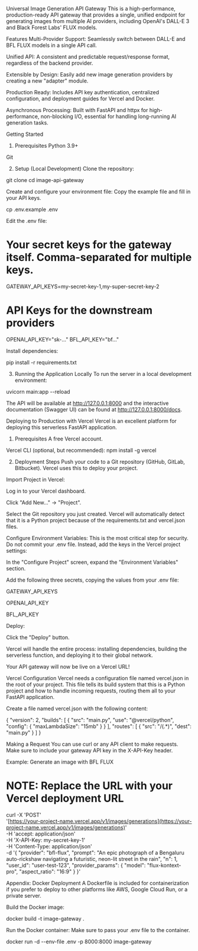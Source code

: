 Universal Image Generation API Gateway
This is a high-performance, production-ready API gateway that provides a single, unified endpoint for generating images from multiple AI providers, including OpenAI's DALL-E 3 and Black Forest Labs' FLUX models.

Features
Multi-Provider Support: Seamlessly switch between DALL-E and BFL FLUX models in a single API call.

Unified API: A consistent and predictable request/response format, regardless of the backend provider.

Extensible by Design: Easily add new image generation providers by creating a new "adapter" module.

Production Ready: Includes API key authentication, centralized configuration, and deployment guides for Vercel and Docker.

Asynchronous Processing: Built with FastAPI and httpx for high-performance, non-blocking I/O, essential for handling long-running AI generation tasks.

Getting Started
1. Prerequisites
Python 3.9+

Git

2. Setup (Local Development)
Clone the repository:

git clone <your-repo-url>
cd image-api-gateway

Create and configure your environment file:
Copy the example file and fill in your API keys.

cp .env.example .env

Edit the .env file:

# Your secret keys for the gateway itself. Comma-separated for multiple keys.
GATEWAY_API_KEYS=my-secret-key-1,my-super-secret-key-2

# API Keys for the downstream providers
OPENAI_API_KEY="sk-..."
BFL_API_KEY="bf..."

Install dependencies:

pip install -r requirements.txt

3. Running the Application Locally
To run the server in a local development environment:

uvicorn main:app --reload

The API will be available at http://127.0.0.1:8000 and the interactive documentation (Swagger UI) can be found at http://127.0.0.1:8000/docs.

Deploying to Production with Vercel
Vercel is an excellent platform for deploying this serverless FastAPI application.

1. Prerequisites
A free Vercel account.

Vercel CLI (optional, but recommended): npm install -g vercel

2. Deployment Steps
Push your code to a Git repository (GitHub, GitLab, Bitbucket). Vercel uses this to deploy your project.

Import Project in Vercel:

Log in to your Vercel dashboard.

Click "Add New..." -> "Project".

Select the Git repository you just created. Vercel will automatically detect that it is a Python project because of the requirements.txt and vercel.json files.

Configure Environment Variables:
This is the most critical step for security. Do not commit your .env file. Instead, add the keys in the Vercel project settings:

In the "Configure Project" screen, expand the "Environment Variables" section.

Add the following three secrets, copying the values from your .env file:

GATEWAY_API_KEYS

OPENAI_API_KEY

BFL_API_KEY

Deploy:

Click the "Deploy" button.

Vercel will handle the entire process: installing dependencies, building the serverless function, and deploying it to their global network.

Your API gateway will now be live on a Vercel URL!

Vercel Configuration
Vercel needs a configuration file named vercel.json in the root of your project. This file tells its build system that this is a Python project and how to handle incoming requests, routing them all to your FastAPI application.

Create a file named vercel.json with the following content:

{
    "version": 2,
    "builds": [
        {
            "src": "main.py",
            "use": "@vercel/python",
            "config": { "maxLambdaSize": "15mb" }
        }
    ],
    "routes": [
        {
            "src": "/(.*)",
            "dest": "main.py"
        }
    ]
}

Making a Request
You can use curl or any API client to make requests. Make sure to include your gateway API key in the X-API-Key header.

Example: Generate an image with BFL FLUX

# NOTE: Replace the URL with your Vercel deployment URL
curl -X 'POST' \
  '[https://your-project-name.vercel.app/v1/images/generations](https://your-project-name.vercel.app/v1/images/generations)' \
  -H 'accept: application/json' \
  -H 'X-API-Key: my-secret-key-1' \
  -H 'Content-Type: application/json' \
  -d '{
  "provider": "bfl-flux",
  "prompt": "An epic photograph of a Bengaluru auto-rickshaw navigating a futuristic, neon-lit street in the rain",
  "n": 1,
  "user_id": "user-test-123",
  "provider_params": {
    "model": "flux-kontext-pro",
    "aspect_ratio": "16:9"
  }
}'

Appendix: Docker Deployment
A Dockerfile is included for containerization if you prefer to deploy to other platforms like AWS, Google Cloud Run, or a private server.

Build the Docker image:

docker build -t image-gateway .

Run the Docker container:
Make sure to pass your .env file to the container.

docker run -d --env-file .env -p 8000:8000 image-gateway


